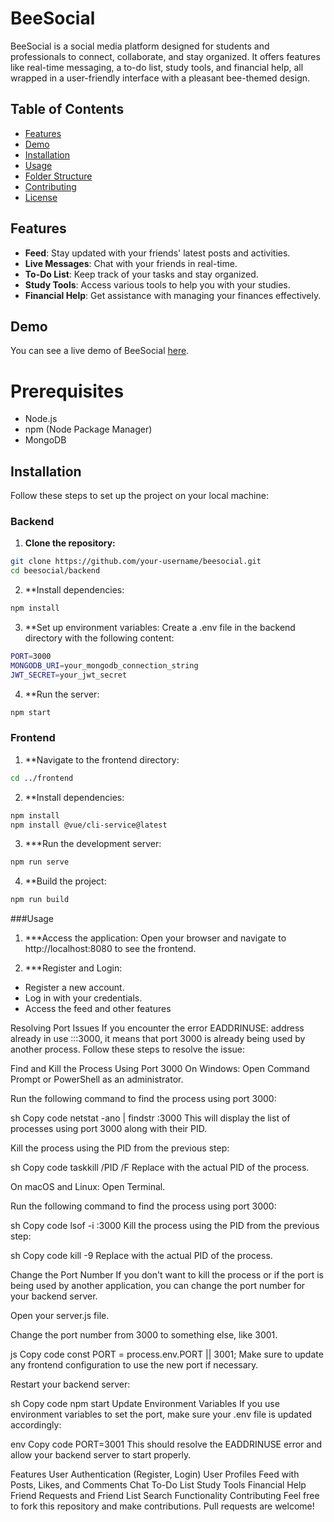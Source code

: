 # BeeSocial

BeeSocial is a social media platform designed for students and professionals to connect, collaborate, and stay organized. It offers features like real-time messaging, a to-do list, study tools, and financial help, all wrapped in a user-friendly interface with a pleasant bee-themed design.

## Table of Contents

- [Features](#features)
- [Demo](#demo)
- [Installation](#installation)
- [Usage](#usage)
- [Folder Structure](#folder-structure)
- [Contributing](#contributing)
- [License](#license)

## Features

- **Feed**: Stay updated with your friends' latest posts and activities.
- **Live Messages**: Chat with your friends in real-time.
- **To-Do List**: Keep track of your tasks and stay organized.
- **Study Tools**: Access various tools to help you with your studies.
- **Financial Help**: Get assistance with managing your finances effectively.

## Demo

You can see a live demo of BeeSocial [here](#).

# Prerequisites

- Node.js
- npm (Node Package Manager)
- MongoDB
  
## Installation

Follow these steps to set up the project on your local machine:

### Backend

1. **Clone the repository:**
```bash
git clone https://github.com/your-username/beesocial.git
cd beesocial/backend
```

2. **Install dependencies:
```bash
npm install
```
3. **Set up environment variables:
Create a .env file in the backend directory with the following content:
```bash
PORT=3000
MONGODB_URI=your_mongodb_connection_string
JWT_SECRET=your_jwt_secret
```

4. **Run the server:
```bash
npm start
```

### Frontend

1. **Navigate to the frontend directory:
```bash
cd ../frontend
```

2. **Install dependencies:
```bash
npm install
npm install @vue/cli-service@latest

```

3. ***Run the development server:
```bash
npm run serve
```

4. **Build the project:
```bash
npm run build
```


###Usage

1. ***Access the application:
Open your browser and navigate to http://localhost:8080 to see the frontend.

2. ***Register and Login:
  + Register a new account.
  + Log in with your credentials.
  + Access the feed and other features

Resolving Port Issues
If you encounter the error EADDRINUSE: address already in use :::3000, it means that port 3000 is already being used by another process. Follow these steps to resolve the issue:

Find and Kill the Process Using Port 3000
On Windows:
Open Command Prompt or PowerShell as an administrator.

Run the following command to find the process using port 3000:

sh
Copy code
netstat -ano | findstr :3000
This will display the list of processes using port 3000 along with their PID.

Kill the process using the PID from the previous step:

sh
Copy code
taskkill /PID <PID> /F
Replace <PID> with the actual PID of the process.

On macOS and Linux:
Open Terminal.

Run the following command to find the process using port 3000:

sh
Copy code
lsof -i :3000
Kill the process using the PID from the previous step:

sh
Copy code
kill -9 <PID>
Replace <PID> with the actual PID of the process.

Change the Port Number
If you don't want to kill the process or if the port is being used by another application, you can change the port number for your backend server.

Open your server.js file.

Change the port number from 3000 to something else, like 3001.

js
Copy code
const PORT = process.env.PORT || 3001;
Make sure to update any frontend configuration to use the new port if necessary.

Restart your backend server:

sh
Copy code
npm start
Update Environment Variables
If you use environment variables to set the port, make sure your .env file is updated accordingly:

env
Copy code
PORT=3001
This should resolve the EADDRINUSE error and allow your backend server to start properly.

Features
User Authentication (Register, Login)
User Profiles
Feed with Posts, Likes, and Comments
Chat
To-Do List
Study Tools
Financial Help
Friend Requests and Friend List
Search Functionality
Contributing
Feel free to fork this repository and make contributions. Pull requests are welcome!
